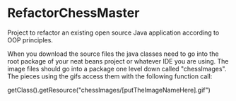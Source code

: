 # RefactorChessMaster
Project to refactor an existing open source Java application according to OOP principles.

When you download the source files the java classes need to go into the root package of your neat beans project or whatever IDE you are using. The image files should go into a package one level down called "chessImages". The pieces using the gifs access them with the following function call:

getClass().getResource("chessImages/[putTheImageNameHere].gif")
